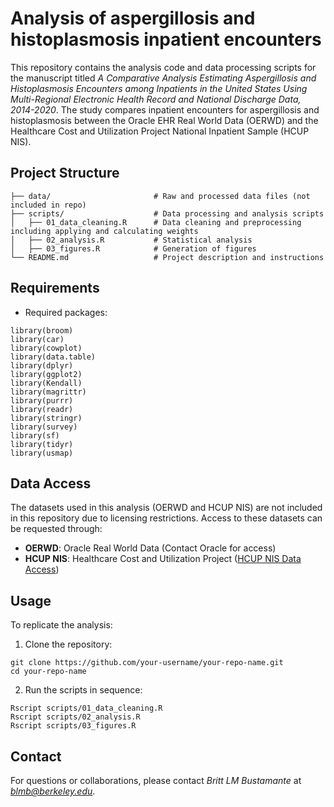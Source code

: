 # Analysis of aspergillosis and histoplasmosis inpatient encounters

This repository contains the analysis code and data processing scripts for the manuscript titled *A Comparative Analysis Estimating Aspergillosis and Histoplasmosis Encounters among Inpatients in the United States Using Multi-Regional Electronic Health Record and National Discharge Data, 2014-2020*. The study compares inpatient encounters for aspergillosis and histoplasmosis between the Oracle EHR Real World Data (OERWD) and the Healthcare Cost and Utilization Project National Inpatient Sample (HCUP NIS).

## Project Structure

```
├── data/                       # Raw and processed data files (not included in repo)
├── scripts/                    # Data processing and analysis scripts
│   ├── 01_data_cleaning.R      # Data cleaning and preprocessing including applying and calculating weights
│   ├── 02_analysis.R           # Statistical analysis
│   ├── 03_figures.R            # Generation of figures
└── README.md                   # Project description and instructions
```

## Requirements

- Required packages:
```
library(broom)  
library(car)  
library(cowplot)  
library(data.table)  
library(dplyr)  
library(ggplot2)  
library(Kendall)  
library(magrittr)  
library(purrr)  
library(readr)  
library(stringr)  
library(survey)  
library(sf)  
library(tidyr)  
library(usmap)
```

## Data Access
The datasets used in this analysis (OERWD and HCUP NIS) are not included in this repository due to licensing restrictions. Access to these datasets can be requested through:

- **OERWD**: Oracle Real World Data (Contact Oracle for access)
- **HCUP NIS**: Healthcare Cost and Utilization Project ([HCUP NIS Data Access](https://www.hcup-us.ahrq.gov/nisoverview.jsp))

## Usage
To replicate the analysis:

1. Clone the repository:
```
git clone https://github.com/your-username/your-repo-name.git
cd your-repo-name
```

2. Run the scripts in sequence:
```
Rscript scripts/01_data_cleaning.R
Rscript scripts/02_analysis.R
Rscript scripts/03_figures.R
```
## Contact
For questions or collaborations, please contact *Britt LM Bustamante* at *blmb@berkeley.edu*.

